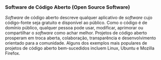 ### Software de Código Aberto (Open Source Software)

_Software_ de código aberto descreve qualquer aplicativo de _software_ cujo código-fonte seja gratuito e disponível ao público. Como o código é de domínio público, qualquer pessoa pode usar, modificar, aprimorar ou compartilhar o _software_ como achar melhor. Projetos de código aberto prosperam em troca aberta, colaboração, transparência e desenvolvimento orientado para a comunidade. Alguns dos exemplos mais populares de projetos de código aberto bem-sucedidos incluem Linux, Ubuntu e Mozilla Firefox.